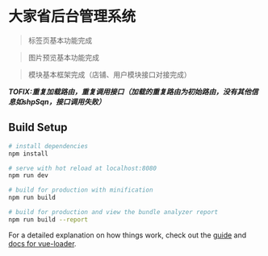 # 大家省后台管理系统

> 标签页基本功能完成   

> 图片预览基本功能完成   
  
> 模块基本框架完成（店铺、用户模块接口对接完成）  
   
   
***TOFIX:重复加载路由，重复调用接口（加载的重复路由为初始路由，没有其他信息如shpSqn，接口调用失败）***

## Build Setup

``` bash
# install dependencies
npm install

# serve with hot reload at localhost:8080
npm run dev

# build for production with minification
npm run build

# build for production and view the bundle analyzer report
npm run build --report
```

For a detailed explanation on how things work, check out the [guide](http://vuejs-templates.github.io/webpack/) and [docs for vue-loader](http://vuejs.github.io/vue-loader).
